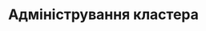 ---
title: "Адміністрування кластера"
description: "Дізнайтеся про загальні завдання адміністрування кластера."
weight: 20
---